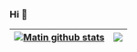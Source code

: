 ### Hi 👋
| <a href="https://github.com/Matin-B"><img align="center" src="https://github-readme-stats.vercel.app/api?username=Matin-B&show_icons=true&include_all_commits=true&title_color=fff&icon_color=79ff97&text_color=9f9f9f&bg_color=151515" alt="Matin github stats" /></a> | <a href="https://github.com/Matin-B"><img align="center" src="https://github-readme-stats.vercel.app/api/top-langs/?username=Matin-B&layout=compact&title_color=fff&icon_color=79ff97&text_color=9f9f9f&bg_color=151515" /></a> |
| ------------- | ------------- |
